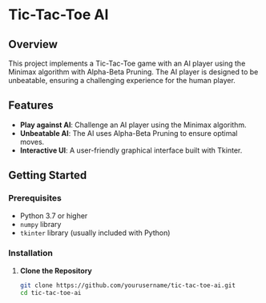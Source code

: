 # Tic-Tac-Toe AI

## Overview

This project implements a Tic-Tac-Toe game with an AI player using the Minimax algorithm with Alpha-Beta Pruning. The AI player is designed to be unbeatable, ensuring a challenging experience for the human player.

## Features

- **Play against AI**: Challenge an AI player using the Minimax algorithm.
- **Unbeatable AI**: The AI uses Alpha-Beta Pruning to ensure optimal moves.
- **Interactive UI**: A user-friendly graphical interface built with Tkinter.

## Getting Started

### Prerequisites

- Python 3.7 or higher
- `numpy` library
- `tkinter` library (usually included with Python)

### Installation

1. **Clone the Repository**

   ```bash
   git clone https://github.com/yourusername/tic-tac-toe-ai.git
   cd tic-tac-toe-ai
